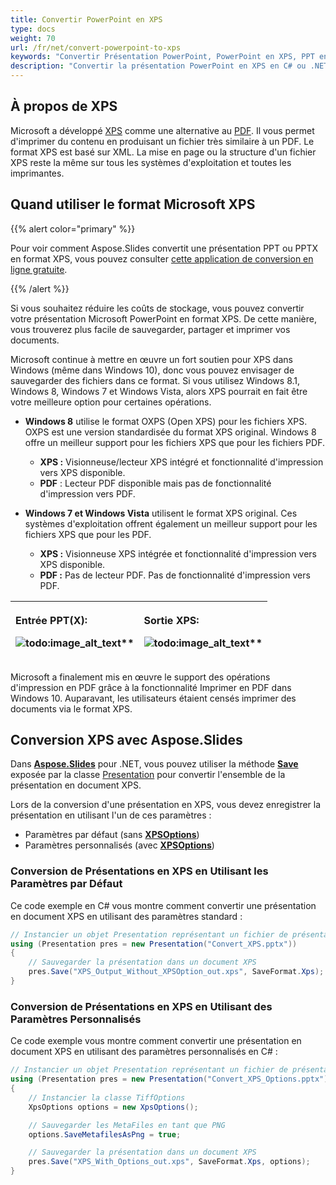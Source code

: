 ```yaml
---
title: Convertir PowerPoint en XPS 
type: docs
weight: 70
url: /fr/net/convert-powerpoint-to-xps
keywords: "Convertir Présentation PowerPoint, PowerPoint en XPS, PPT en XPS, PPTX en XPS, Conversion, C#, Csharp, .NET, Aspose.Slides"
description: "Convertir la présentation PowerPoint en XPS en C# ou .NET."
---
```


## **À propos de XPS**
Microsoft a développé [XPS](https://docs.fileformat.com/page-description-language/xps/) comme une alternative au [PDF](https://docs.fileformat.com/pdf/). Il vous permet d'imprimer du contenu en produisant un fichier très similaire à un PDF. Le format XPS est basé sur XML. La mise en page ou la structure d'un fichier XPS reste la même sur tous les systèmes d'exploitation et toutes les imprimantes. 

## Quand utiliser le format Microsoft XPS

{{% alert color="primary" %}} 

Pour voir comment Aspose.Slides convertit une présentation PPT ou PPTX en format XPS, vous pouvez consulter [cette application de conversion en ligne gratuite](https://products.aspose.app/slides/conversion). 

{{% /alert %}} 

Si vous souhaitez réduire les coûts de stockage, vous pouvez convertir votre présentation Microsoft PowerPoint en format XPS. De cette manière, vous trouverez plus facile de sauvegarder, partager et imprimer vos documents. 

Microsoft continue à mettre en œuvre un fort soutien pour XPS dans Windows (même dans Windows 10), donc vous pouvez envisager de sauvegarder des fichiers dans ce format. Si vous utilisez Windows 8.1, Windows 8, Windows 7 et Windows Vista, alors XPS pourrait en fait être votre meilleure option pour certaines opérations. 

- **Windows 8** utilise le format OXPS (Open XPS) pour les fichiers XPS. OXPS est une version standardisée du format XPS original. Windows 8 offre un meilleur support pour les fichiers XPS que pour les fichiers PDF. 
  - **XPS :** Visionneuse/lecteur XPS intégré et fonctionnalité d'impression vers XPS disponible. 
  - **PDF** : Lecteur PDF disponible mais pas de fonctionnalité d'impression vers PDF. 

- **Windows 7 et Windows Vista** utilisent le format XPS original. Ces systèmes d'exploitation offrent également un meilleur support pour les fichiers XPS que pour les PDF. 
  - **XPS :** Visionneuse XPS intégrée et fonctionnalité d'impression vers XPS disponible. 
  - **PDF :** Pas de lecteur PDF. Pas de fonctionnalité d'impression vers PDF. 

|<p>**Entrée PPT(X):</p><p>**![todo:image_alt_text](convert-powerpoint-ppt-and-pptx-to-microsoft-xps-document_1.png)**</p>|<p>**Sortie XPS:</p><p>**![todo:image_alt_text](convert-powerpoint-ppt-and-pptx-to-microsoft-xps-document_2.png)**</p>|
| :- | :- |



Microsoft a finalement mis en œuvre le support des opérations d'impression en PDF grâce à la fonctionnalité Imprimer en PDF dans Windows 10. Auparavant, les utilisateurs étaient censés imprimer des documents via le format XPS. 

## Conversion XPS avec Aspose.Slides

Dans [**Aspose.Slides**](https://products.aspose.com/slides/net/) pour .NET, vous pouvez utiliser la méthode [**Save**](https://reference.aspose.com/slides/net/aspose.slides/presentation/methods/save/index) exposée par la classe [Presentation](https://reference.aspose.com/slides/net/aspose.slides/presentation) pour convertir l'ensemble de la présentation en document XPS. 

Lors de la conversion d'une présentation en XPS, vous devez enregistrer la présentation en utilisant l'un de ces paramètres :

- Paramètres par défaut (sans [**XPSOptions**](https://reference.aspose.com/slides/net/aspose.slides.export/xpsoptions))
- Paramètres personnalisés (avec [**XPSOptions**](https://reference.aspose.com/slides/net/aspose.slides.export/xpsoptions))

### **Conversion de Présentations en XPS en Utilisant les Paramètres par Défaut**

Ce code exemple en C# vous montre comment convertir une présentation en document XPS en utilisant des paramètres standard :

```c#
// Instancier un objet Presentation représentant un fichier de présentation
using (Presentation pres = new Presentation("Convert_XPS.pptx"))
{
    // Sauvegarder la présentation dans un document XPS
    pres.Save("XPS_Output_Without_XPSOption_out.xps", SaveFormat.Xps);
}
```


### **Conversion de Présentations en XPS en Utilisant des Paramètres Personnalisés**
Ce code exemple vous montre comment convertir une présentation en document XPS en utilisant des paramètres personnalisés en C# :

```c#
// Instancier un objet Presentation représentant un fichier de présentation
using (Presentation pres = new Presentation("Convert_XPS_Options.pptx"))
{
    // Instancier la classe TiffOptions
    XpsOptions options = new XpsOptions();

    // Sauvegarder les MetaFiles en tant que PNG
    options.SaveMetafilesAsPng = true;

    // Sauvegarder la présentation dans un document XPS
    pres.Save("XPS_With_Options_out.xps", SaveFormat.Xps, options);
}
```